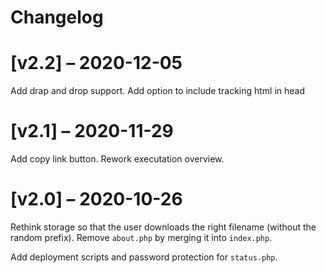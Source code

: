 # Changelog

# [v2.2] – 2020-12-05

Add drap and drop support.
Add option to include tracking html in head

# [v2.1] – 2020-11-29

Add copy link button.
Rework executation overview.

# [v2.0] – 2020-10-26

Rethink storage so that the user downloads the right filename (without the random prefix).
Remove `about.php` by merging it into `index.php`.

Add deployment scripts and password protection for `status.php`.
